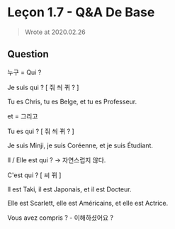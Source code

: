 
# Leçon 1.7 - Q&A De Base

> Wrote at 2020.02.26

## Question

누구 = Qui ?

Je suis qui ? \[ 줘 씌 뀌 ? \]

Tu es Chris,
tu es Belge,
et tu es Professeur.

et = 그리고

Tu es qui ? \[ 줘 씌 뀌 ? \]

Je suis Minji,
je suis Coréenne,
et je suis Étudiant.

Il / Elle est qui ? -> 자연스럽지 않다.

C'est qui ? \[ 씨 뀌 \]

Il est Taki,
il est Japonais,
et il est Docteur.

Elle est Scarlett,
elle est Américains,
et elle est Actrice.

Vous avez compris ? - 이해하셨어요 ?
